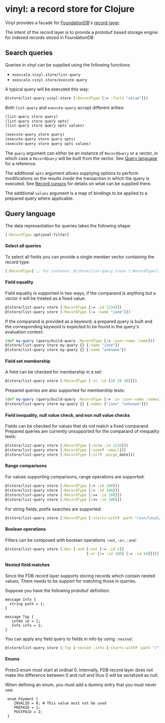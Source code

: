 vinyl: a record store for Clojure
=================================

Vinyl provides a facade for [FoundationDB](https://www.foundationdb.org/)'s
[record-layer](https://foundationdb.github.io/fdb-record-layer/).

The intent of the record layer is to provide a protobuf based storage
engine for indexed records stored in FoundationDB.

## Search queries

Queries in vinyl can be supplied using the following functions:

- `exoscale.vinyl.store/list-query`
- `exoscale.vinyl.store/execute-query`

A typical query will be executed this way:

``` clojure
@(store/list-query vinyl-store [:RecordType [:= :field "value"]])
```

Both `list-query` and `execute-query` accept different arities:

``` clojure
(list-query store query)
(list-query store query opts)
(list-query store query opts values)

(execute-query store query)
(execute-query store query opts)
(execute-query store query opts values)
```

The `query` argument can either be an instance of `RecordQuery` or a vector,
in which case a `RecordQuery` will be built from the vector. See
[Query language](#query-language) for a reference.

The additional `opts` argument allows supplying options to perform modifications
on the results *inside* the transaction in which the query is executed. See
[Record cursors](#record-cursors) for details on what can be supplied there.

The additional `values` argument is a map of bindings to be applied to a
prepared query where applicable.

## Query language

The data representation for queries takes the following shape:

``` clojure
[:RecordType optional-filter]
```

#### Select all queries

To select all fields you can provide a single member vector containing
the record type:

``` clojure
[:RecordType] ;; for instance: @(store/list-query store [:RecordType])
```

#### Field equality

Field equality is supported in two ways, if the comparand is anything but
a vector it will be treated as a fixed value:

``` clojure
@(store/list-query store [:RecordType [:= :id 1234]])
@(store/list-query store [:RecordType [:= :name "jane"]])
```

If the comparand is provided as a keyword, a prepared query is built and the
corresponding keyword is expected to be found in the query's evaluation context:

``` clojure
(def my-query (query/build-query :RecordType [:= :user-name :name]))
@(store/list-query store my-query {} {:name "jane"})
@(store/list-query store my-query {} {:name "unknown"})
```

#### Field set membership

A field can be checked for membership in a set:

``` clojure
@(store/list-query store [:RecordType [:in :id [10 20 30]]])
```

Prepared queries are also supported for membership tests:

``` clojure
(def my-query (query/build-query :RecordType [:= :in :user-name :names]))
@(store/list-query store my-query {} {:names ["jane" "unknown"]})
```

#### Field inequality, null value check, and non null value checks

Fields can be checked for values that do not match a fixed comparand. Prepared
queries are currently unsupported for the comparand of inequality tests:

``` clojure
@(store/list-query store [:RecordType [:not= :id 1234]])
@(store/list-query store [:RecordType [:some? :email]])
@(store/list-query store [:RecordType [:nil? :purge_date]])
```

#### Range comparisons

For values supporting comparisons, range operations are supported:

``` clojure
@(store/list-query store [:RecordType [:> :id 100]])
@(store/list-query store [:RecordType [:< :id 100]])
@(store/list-query store [:RecordType [:>= :id 100]])
@(store/list-query store [:RecordType [:<= :id 100]])
```

For string fields, prefix searches are supported:

``` clojure
@(store/list-query store [:RecordType [:starts-with? :path "/usr/local/"]])
```

#### Boolean operations

Filters can be composed with boolean operations `:not`, `:or`, `:and`:

``` clojure
@(store/list-query store [:Rec [:and [:not [:= :id 1]]
                                     [:or [:> :id 100] [:< :id 50]]]])
```

#### Nested field matches

Since the FDB record layer supports storing records which contain nested values,
There needs to be support for matching those in queries.

Suppose you have the following protobuf definition:

``` protocol-buffer
message Info {
  string path = 1;
}

message Top {
   int64 id = 1;
   Info info = 2;
}
```

You can apply any field query to fields in info by using `:nested`:

``` clojure
@(store/list-query store [:Top [:nested :info [:starts-with? :path "/"]]])
```

#### Enums

Proto3 enum must start at ordinal 0.
Internally, FDB record layer does not make the difference between
0 and null and thus 0 will be serialized as null.

When defining an enum, you must add a dummy entry that you must never use.

``` protocol-buffer
 enum Payment {
    INVALID = 0; # This value must not be used
    PREPAID = 1;
    POSTPAID = 2;
 }
```
